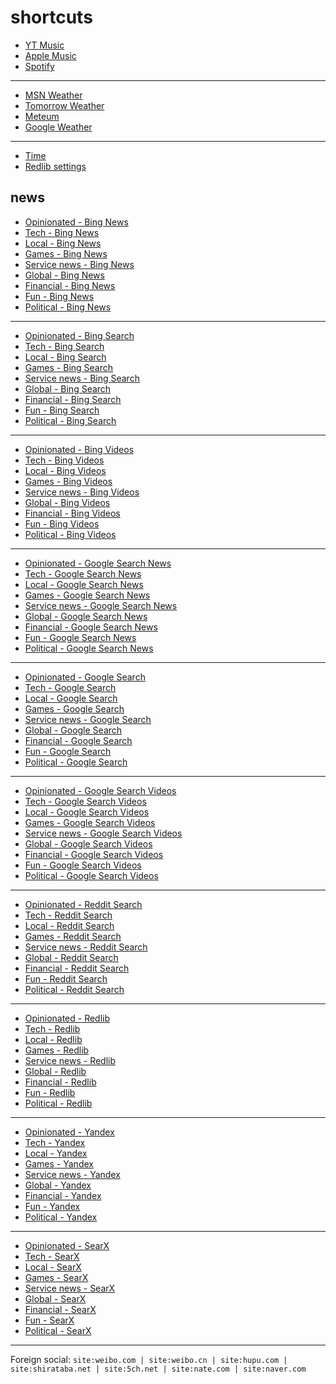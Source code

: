 # shortcuts

- [YT Music](https://music.youtube.com)
- [Apple Music](https://music.apple.com)
- [Spotify](https://open.spotify.com)

---

- [MSN Weather](https://msn.com/weather)
- [Tomorrow Weather](https://weather.tomorrow.io)
- [Meteum](https://meteum.ai/weather/search)
- [Google Weather](https://google.com/search?q=weather&udm=0&safe=off)

---

- [Time](https://time.is/?c=d3l1_3F_3j1_3Y1_3WXth2i2s.TAXfmrXc1Xo480Xz1Xa1Xb51ea29.4e4185.28571f.2d99db.abbd8.1bb85e.1c3b23Xw1Xv20240528Xh0Xi1XZ1XmXuXB1Xs0)
- [Redlib settings](https://redlib.freedit.eu/settings/restore/?theme=system&front_page=default&layout=card&wide=off&post_sort=top&comment_sort=top&show_nsfw=on&use_hls=off&hide_hls_notification=off&hide_awards=off&fixed_navbar=on&subscriptions=&filters=)

## news

- [Opinionated - Bing News](https://bing.com/news/search?q=(good+game)+OR+(good+tv)+OR+(good+movie)+OR+(good+album)+OR+(good+(decision+OR+strategy))+OR+(bad+(game+OR+tv+OR+movie+OR+album+OR+decision+OR+strategy))+OR+(enjoy+(game+OR+tv+OR+movie+OR+album))&qft=interval%3d"7")
- [Tech - Bing News](https://bing.com/news/search?q=msft+OR+aapl+OR+goog+OR+nflx+OR+amzn+OR+intl+OR+%28reveal+tv%29+OR+%28reveal+game%29+OR+%28announce+%28game+OR+tv+OR+decision+OR+strategy%29%29+OR+%28price+%28change+OR+increase+OR+decrease%29%29&qft=interval%3d"7")
- [Local - Bing News](https://bing.com/news/search?q=%22newsinfo+inquirer+net%22+OR+%22news+abs-cbn+com+news%22+OR+%22philstar+com+nation%22+OR+%22gmanetwork+com+news+topstories%22+OR+%22sports+inquirer+net%22+OR+%22pop+inquirer+net%22&qft=interval%3d"7")
- [Games - Bing News](https://bing.com/news/search?qft=interval%3d"7"&q=genshin+OR+valorant+OR+wuthering+OR+overwatch+OR+%28sonic+hedgehog%29+OR+%28sonic+team%29+OR+%22super+mario%22+OR+%28mario+nintendo%29+OR+%28mario+luigi%29+OR+%22call+of+duty%22+OR+%28cod+game%29+OR+%22counter+strike%22+OR+counterstrike+OR+%22cs+2%22+OR+cs2)
- [Service news - Bing News](https://bing.com/news/search?qft=interval%3d"7"&q=(pc+game+pass)+OR+surfshark+OR+%22youtube+music%22+OR+spotify+OR+%22apple+music%22+OR+(chat+gpt)+OR+((amazon+OR+netflix)+live)+OR+((major+OR+minor+OR+faster+OR+performance+OR+feature)+change)+OR+((major+OR+minor+OR+faster+OR+performance+OR+feature)+update))
- [Global - Bing News](https://bing.com/news/search?q=%22newsnationnow+com+world%22+OR+%22wsj+com+world%22+OR+%22france24+com+en+live-news%22+OR+%22csmonitor+com+world%22+OR+%22reuters+com+world%22&qft=interval%3d"7")
- [Financial - Bing News](https://bing.com/news/search?q=(msft+OR+aapl+OR+goog+OR+amzn+OR+intl+OR+amd+OR+nflx+OR+political+OR+poll+OR+debate+OR+protest+OR+argue+OR+agree+OR+disagree)+("benzinga+com"+OR+"investing+com+news"+OR+"finance+yahoo+com+news"+OR+"tradingview+com+news")&qft=interval%3d"7")
- [Fun - Bing News](https://bing.com/news/search?qft=interval%3d"7"&q=%22caranddriver+com+news%22+OR+%22roadandtrack+com+news%22+OR+%22jalopnik+com%22+OR+%22topgear+com+ph+news%22+OR+%22soranews24+com%22+OR+%22hollywoodreporter+com+business%22+OR+%22variety+com+2025+digital%22+OR+%22variety+com+2025+biz%22)
- [Political - Bing News](https://bing.com/news/search?qft=interval%3d"7"&q=%28political+OR+poll+OR+debate+OR+protest+OR+argue+OR+agree+OR+disagree%29+%28%22newsnationnow+com%22+OR+%22wsj+com%22+OR+%22france24+com%22+OR+%22csmonitor+com%22+OR+%22reuters+com%22+OR+%22gmanetwork+com%22+OR+%22inquirer+net%22%29)
<!-- Format: - [*queryTitle* - Bing News](https://bing.com/news/search?qft=interval%3d"7"&q=[query]) -->

---

- [Opinionated - Bing Search](https://bing.com/search?q=(good+game)+OR+(good+tv)+OR+(good+movie)+OR+(good+album)+OR+(good+(decision+OR+strategy))+OR+(bad+(game+OR+tv+OR+movie+OR+album+OR+decision+OR+strategy))+OR+(enjoy+(game+OR+tv+OR+movie+OR+album))&filters=ex1%3a%22ez1%22&mkt=en-US&setlang=en-us)
- [Tech - Bing Search](https://bing.com/search?q=msft+OR+aapl+OR+goog+OR+nflx+OR+amzn+OR+intl+OR+%28reveal+tv%29+OR+%28reveal+game%29+OR+%28announce+%28game+OR+tv+OR+decision+OR+strategy%29%29+OR+%28price+%28change+OR+increase+OR+decrease%29%29&filters=ex1%3a%22ez1%22&mkt=en-US&setlang=en-us)
- [Local - Bing Search](https://bing.com/search?q=%22newsinfo+inquirer+net%22+OR+%22news+abs-cbn+com+news%22+OR+%22philstar+com+nation%22+OR+%22gmanetwork+com+news+topstories%22+OR+%22sports+inquirer+net%22+OR+%22pop+inquirer+net%22&filters=ex1%3a%22ez1%22&mkt=en-US&setlang=en-us)
- [Games - Bing Search](https://bing.com/search?filters=ex1%3a%22ez1%22&mkt=en-US&setlang=en-us&q=genshin+OR+valorant+OR+wuthering+OR+overwatch+OR+%28sonic+hedgehog%29+OR+%28sonic+team%29+OR+%22super+mario%22+OR+%28mario+nintendo%29+OR+%28mario+luigi%29+OR+%22call+of+duty%22+OR+%28cod+game%29+OR+%22counter+strike%22+OR+counterstrike+OR+%22cs+2%22+OR+cs2)
- [Service news - Bing Search](https://bing.com/search?filters=ex1%3a%22ez1%22&mkt=en-US&setlang=en-us&q=(pc+game+pass)+OR+surfshark+OR+%22youtube+music%22+OR+spotify+OR+%22apple+music%22+OR+(chat+gpt)+OR+((amazon+OR+netflix)+live)+OR+((major+OR+minor+OR+faster+OR+performance+OR+feature)+change)+OR+((major+OR+minor+OR+faster+OR+performance+OR+feature)+update))
- [Global - Bing Search](https://bing.com/search?q=%22newsnationnow+com+world%22+OR+%22wsj+com+world%22+OR+%22france24+com+en+live-news%22+OR+%22csmonitor+com+world%22+OR+%22reuters+com+world%22&filters=ex1%3a%22ez1%22&mkt=en-US&setlang=en-us)
- [Financial - Bing Search](https://bing.com/search?q=(msft+OR+aapl+OR+goog+OR+amzn+OR+intl+OR+amd+OR+nflx+OR+political+OR+poll+OR+debate+OR+protest+OR+argue+OR+agree+OR+disagree)+("benzinga+com"+OR+"investing+com+news"+OR+"finance+yahoo+com+news"+OR+"tradingview+com+news")&filters=ex1%3a%22ez1%22&mkt=en-US&setlang=en-us)
- [Fun - Bing Search](https://bing.com/search?filters=ex1%3a%22ez1%22&mkt=en-US&setlang=en-us&q=%22caranddriver+com+news%22+OR+%22roadandtrack+com+news%22+OR+%22jalopnik+com%22+OR+%22topgear+com+ph+news%22+OR+%22soranews24+com%22+OR+%22hollywoodreporter+com+business%22+OR+%22variety+com+2025+digital%22+OR+%22variety+com+2025+biz%22)
- [Political - Bing Search](https://bing.com/search?filters=ex1%3a%22ez1%22&mkt=en-US&setlang=en-us&q=%28political+OR+poll+OR+debate+OR+protest+OR+argue+OR+agree+OR+disagree%29+%28%22newsnationnow+com%22+OR+%22wsj+com%22+OR+%22france24+com%22+OR+%22csmonitor+com%22+OR+%22reuters+com%22+OR+%22gmanetwork+com%22+OR+%22inquirer+net%22%29)
<!-- Format: - [*queryTitle* - Bing Search](https://bing.com/search?filters=ex1%3a%22ez1%22&mkt=en-US&setlang=en-us&q=[query]) -->

---

- [Opinionated - Bing Videos](https://bing.com/videos/search?&qft=+filterui:videoage-lt1440&FORM=VRFLTR&q=(good+game)+OR+(good+tv)+OR+(good+movie)+OR+(good+album)+OR+(good+(decision+OR+strategy))+OR+(bad+(game+OR+tv+OR+movie+OR+album+OR+decision+OR+strategy))+OR+(enjoy+(game+OR+tv+OR+movie+OR+album)))
- [Tech - Bing Videos](https://bing.com/videos/search?&qft=+filterui:videoage-lt1440&FORM=VRFLTR&q=msft+OR+aapl+OR+goog+OR+nflx+OR+amzn+OR+intl+OR+%28reveal+tv%29+OR+%28reveal+game%29+OR+%28announce+%28game+OR+tv+OR+decision+OR+strategy%29%29+OR+%28price+%28change+OR+increase+OR+decrease%29%29)
- [Local - Bing Videos](https://bing.com/videos/search?&qft=+filterui:videoage-lt1440&FORM=VRFLTR&q=%22newsinfo+inquirer+net%22+OR+%22news+abs-cbn+com+news%22+OR+%22philstar+com+nation%22+OR+%22gmanetwork+com+news+topstories%22+OR+%22sports+inquirer+net%22+OR+%22pop+inquirer+net%22)
- [Games - Bing Videos](https://bing.com/videos/search?&qft=+filterui:videoage-lt1440&FORM=VRFLTR&q=genshin+OR+valorant+OR+wuthering+OR+overwatch+OR+%28sonic+hedgehog%29+OR+%28sonic+team%29+OR+%22super+mario%22+OR+%28mario+nintendo%29+OR+%28mario+luigi%29+OR+%22call+of+duty%22+OR+%28cod+game%29+OR+%22counter+strike%22+OR+counterstrike+OR+%22cs+2%22+OR+cs2)
- [Service news - Bing Videos](https://bing.com/videos/search?&qft=+filterui:videoage-lt1440&FORM=VRFLTR&q=(pc+game+pass)+OR+surfshark+OR+%22youtube+music%22+OR+spotify+OR+%22apple+music%22+OR+(chat+gpt)+OR+((amazon+OR+netflix)+live)+OR+((major+OR+minor+OR+faster+OR+performance+OR+feature)+change)+OR+((major+OR+minor+OR+faster+OR+performance+OR+feature)+update))
- [Global - Bing Videos](https://bing.com/videos/search?&qft=+filterui:videoage-lt1440&FORM=VRFLTR&q=%22newsnationnow+com+world%22+OR+%22wsj+com+world%22+OR+%22france24+com+en+live-news%22+OR+%22csmonitor+com+world%22+OR+%22reuters+com+world%22)
- [Financial - Bing Videos](https://bing.com/videos/search?&qft=+filterui:videoage-lt1440&FORM=VRFLTR&q=(msft+OR+aapl+OR+goog+OR+amzn+OR+intl+OR+amd+OR+nflx+OR+political+OR+poll+OR+debate+OR+protest+OR+argue+OR+agree+OR+disagree)+("benzinga+com"+OR+"investing+com+news"+OR+"finance+yahoo+com+news"+OR+"tradingview+com+news"))
- [Fun - Bing Videos](https://bing.com/videos/search?&qft=+filterui:videoage-lt1440&FORM=VRFLTR&q=%22caranddriver+com+news%22+OR+%22roadandtrack+com+news%22+OR+%22jalopnik+com%22+OR+%22topgear+com+ph+news%22+OR+%22soranews24+com%22+OR+%22hollywoodreporter+com+business%22+OR+%22variety+com+2025+digital%22+OR+%22variety+com+2025+biz%22)
- [Political - Bing Videos](https://bing.com/videos/search?&qft=+filterui:videoage-lt1440&FORM=VRFLTR&q=%28political+OR+poll+OR+debate+OR+protest+OR+argue+OR+agree+OR+disagree%29+%28%22newsnationnow+com%22+OR+%22wsj+com%22+OR+%22france24+com%22+OR+%22csmonitor+com%22+OR+%22reuters+com%22+OR+%22gmanetwork+com%22+OR+%22inquirer+net%22%29)
<!-- Format: - [*queryTitle* - Bing Videos](https://bing.com/videos/search?&qft=+filterui:videoage-lt1440&FORM=VRFLTR&q=[query]) -->

---

- [Opinionated - Google Search News](https://google.com/search?safe=off&tbs=qdr:d&tbm=nws&nfpr=1&q=(good+game)+OR+(good+tv)+OR+(good+movie)+OR+(good+album)+OR+(good+(decision+OR+strategy))+OR+(bad+(game+OR+tv+OR+movie+OR+album+OR+decision+OR+strategy))+OR+(enjoy+(game+OR+tv+OR+movie+OR+album)))
- [Tech - Google Search News](https://google.com/search?safe=off&tbs=qdr:d&tbm=nws&nfpr=1&lr=lang_en&q=msft+OR+aapl+OR+goog+OR+nflx+OR+amzn+OR+intl+OR+%28reveal+tv%29+OR+%28reveal+game%29+OR+%28announce+%28game+OR+tv+OR+decision+OR+strategy%29%29+OR+%28price+%28change+OR+increase+OR+decrease%29%29)
- [Local - Google Search News](https://google.com/search?safe=off&tbs=qdr:d&tbm=nws&nfpr=1&q=%22newsinfo+inquirer+net%22+OR+%22news+abs-cbn+com+news%22+OR+%22philstar+com+nation%22+OR+%22gmanetwork+com+news+topstories%22+OR+%22sports+inquirer+net%22+OR+%22pop+inquirer+net%22)
- [Games - Google Search News](https://google.com/search?safe=off&tbs=qdr:d&tbm=nws&nfpr=1&lr=lang_en&q=genshin+OR+valorant+OR+wuthering+OR+overwatch+OR+%28sonic+hedgehog%29+OR+%28sonic+team%29+OR+%22super+mario%22+OR+%28mario+nintendo%29+OR+%28mario+luigi%29+OR+%22call+of+duty%22+OR+%28cod+game%29+OR+%22counter+strike%22+OR+counterstrike+OR+%22cs+2%22+OR+cs2)
- [Service news - Google Search News](https://google.com/search?safe=off&tbs=qdr:d&tbm=nws&nfpr=1&lr=lang_en&q=(pc+game+pass)+OR+surfshark+OR+%22youtube+music%22+OR+spotify+OR+%22apple+music%22+OR+(chat+gpt)+OR+((amazon+OR+netflix)+live)+OR+((major+OR+minor+OR+faster+OR+performance+OR+feature)+change)+OR+((major+OR+minor+OR+faster+OR+performance+OR+feature)+update))
- [Global - Google Search News](https://google.com/search?safe=off&tbs=qdr:d&tbm=nws&nfpr=1&q=%22newsnationnow+com+world%22+OR+%22wsj+com+world%22+OR+%22france24+com+en+live-news%22+OR+%22csmonitor+com+world%22+OR+%22reuters+com+world%22)
- [Financial - Google Search News](https://google.com/search?safe=off&tbs=qdr:d&tbm=nws&nfpr=1&q=(msft+OR+aapl+OR+goog+OR+amzn+OR+intl+OR+amd+OR+nflx+OR+political+OR+poll+OR+debate+OR+protest+OR+argue+OR+agree+OR+disagree)+("benzinga+com"+OR+"investing+com+news"+OR+"finance+yahoo+com+news"+OR+"tradingview+com+news"))
- [Fun - Google Search News](https://google.com/search?safe=off&tbs=qdr:d&tbm=nws&nfpr=1&q=%22caranddriver+com+news%22+OR+%22roadandtrack+com+news%22+OR+%22jalopnik+com%22+OR+%22topgear+com+ph+news%22+OR+%22soranews24+com%22+OR+%22hollywoodreporter+com+business%22+OR+%22variety+com+2025+digital%22+OR+%22variety+com+2025+biz%22)
- [Political - Google Search News](https://google.com/search?safe=off&tbs=qdr:d&tbm=nws&nfpr=1&q=%28political+OR+poll+OR+debate+OR+protest+OR+argue+OR+agree+OR+disagree%29+%28%22newsnationnow+com%22+OR+%22wsj+com%22+OR+%22france24+com%22+OR+%22csmonitor+com%22+OR+%22reuters+com%22+OR+%22gmanetwork+com%22+OR+%22inquirer+net%22%29)
<!-- Format: - [*queryTitle* - Google Search News](https://google.com/search?safe=off&tbs=qdr:d&tbm=nws&nfpr=1&lr=lang_en&q=[query]) -->

---

- [Opinionated - Google Search](https://google.com/search?tbs=qdr:d&safe=off&filter=0&nfpr=1&udm=14&q=(good+game)+OR+(good+tv)+OR+(good+movie)+OR+(good+album)+OR+(good+(decision+OR+strategy))+OR+(bad+(game+OR+tv+OR+movie+OR+album+OR+decision+OR+strategy))+OR+(enjoy+(game+OR+tv+OR+movie+OR+album)))
- [Tech - Google Search](https://google.com/search?tbs=qdr:d&safe=off&filter=0&nfpr=1&udm=14&lr=lang_en&q=msft+OR+aapl+OR+goog+OR+nflx+OR+amzn+OR+intl+OR+%28reveal+tv%29+OR+%28reveal+game%29+OR+%28announce+%28game+OR+tv+OR+decision+OR+strategy%29%29+OR+%28price+%28change+OR+increase+OR+decrease%29%29)
- [Local - Google Search](https://google.com/search?tbs=qdr:d&safe=off&filter=0&nfpr=1&udm=14&lr=lang_en&q=%22newsinfo+inquirer+net%22+OR+%22news+abs-cbn+com+news%22+OR+%22philstar+com+nation%22+OR+%22gmanetwork+com+news+topstories%22+OR+%22sports+inquirer+net%22+OR+%22pop+inquirer+net%22)
- [Games - Google Search](https://google.com/search?tbs=qdr:d&safe=off&filter=0&nfpr=1&udm=14&lr=lang_en&q=genshin+OR+valorant+OR+wuthering+OR+overwatch+OR+%28sonic+hedgehog%29+OR+%28sonic+team%29+OR+%22super+mario%22+OR+%28mario+nintendo%29+OR+%28mario+luigi%29+OR+%22call+of+duty%22+OR+%28cod+game%29+OR+%22counter+strike%22+OR+counterstrike+OR+%22cs+2%22+OR+cs2)
- [Service news - Google Search](https://google.com/search?tbs=qdr:d&safe=off&filter=0&nfpr=1&udm=14&q=(pc+game+pass)+OR+surfshark+OR+%22youtube+music%22+OR+spotify+OR+%22apple+music%22+OR+(chat+gpt)+OR+((amazon+OR+netflix)+live)+OR+((major+OR+minor+OR+faster+OR+performance+OR+feature)+change)+OR+((major+OR+minor+OR+faster+OR+performance+OR+feature)+update))
- [Global - Google Search](https://google.com/search?tbs=qdr:d&safe=off&filter=0&nfpr=1&udm=14&lr=lang_en&q=%22newsnationnow+com+world%22+OR+%22wsj+com+world%22+OR+%22france24+com+en+live-news%22+OR+%22csmonitor+com+world%22+OR+%22reuters+com+world%22)
- [Financial - Google Search](https://google.com/search?tbs=qdr:d&safe=off&filter=0&nfpr=1&udm=14&q=(msft+OR+aapl+OR+goog+OR+amzn+OR+intl+OR+amd+OR+nflx+OR+political+OR+poll+OR+debate+OR+protest+OR+argue+OR+agree+OR+disagree)+("benzinga+com"+OR+"investing+com+news"+OR+"finance+yahoo+com+news"+OR+"tradingview+com+news"))
- [Fun - Google Search](https://google.com/search?tbs=qdr:d&safe=off&filter=0&nfpr=1&udm=14&q=%22caranddriver+com+news%22+OR+%22roadandtrack+com+news%22+OR+%22jalopnik+com%22+OR+%22topgear+com+ph+news%22+OR+%22soranews24+com%22+OR+%22hollywoodreporter+com+business%22+OR+%22variety+com+2025+digital%22+OR+%22variety+com+2025+biz%22)
- [Political - Google Search](https://google.com/search?tbs=qdr:d&safe=off&filter=0&nfpr=1&udm=14&q=%28political+OR+poll+OR+debate+OR+protest+OR+argue+OR+agree+OR+disagree%29+%28%22newsnationnow+com%22+OR+%22wsj+com%22+OR+%22france24+com%22+OR+%22csmonitor+com%22+OR+%22reuters+com%22+OR+%22gmanetwork+com%22+OR+%22inquirer+net%22%29)
<!-- Format: - [*queryTitle* - Google Search](https://google.com/search?tbs=qdr:d&safe=off&filter=0&nfpr=1&udm=14&lr=lang_en&q=[query]) -->

---

- [Opinionated - Google Search Videos](https://google.com/search?safe=off&udm=7&lr=lang_en&tbs=qdr%3Ad%2Clr%3Alang_1en&q=(good+game)+OR+(good+tv)+OR+(good+movie)+OR+(good+album)+OR+(good+(decision+OR+strategy))+OR+(bad+(game+OR+tv+OR+movie+OR+album+OR+decision+OR+strategy))+OR+(enjoy+(game+OR+tv+OR+movie+OR+album)))
- [Tech - Google Search Videos](https://google.com/search?safe=off&udm=7&lr=lang_en&tbs=qdr%3Ad%2Clr%3Alang_1en&q=msft+OR+aapl+OR+goog+OR+nflx+OR+amzn+OR+intl+OR+%28reveal+tv%29+OR+%28reveal+game%29+OR+%28announce+%28game+OR+tv+OR+decision+OR+strategy%29%29+OR+%28price+%28change+OR+increase+OR+decrease%29%29)
- [Local - Google Search Videos](https://google.com/search?safe=off&udm=7&tbs=qdr:d&q=%22newsinfo+inquirer+net%22+OR+%22news+abs-cbn+com+news%22+OR+%22philstar+com+nation%22+OR+%22gmanetwork+com+news+topstories%22+OR+%22sports+inquirer+net%22+OR+%22pop+inquirer+net%22)
- [Games - Google Search Videos](https://google.com/search?safe=off&udm=7&lr=lang_en&tbs=qdr%3Ad%2Clr%3Alang_1en&q=genshin+OR+valorant+OR+wuthering+OR+overwatch+OR+%28sonic+hedgehog%29+OR+%28sonic+team%29+OR+%22super+mario%22+OR+%28mario+nintendo%29+OR+%28mario+luigi%29+OR+%22call+of+duty%22+OR+%28cod+game%29+OR+%22counter+strike%22+OR+counterstrike+OR+%22cs+2%22+OR+cs2)
- [Service news - Google Search Videos](https://google.com/search?safe=off&udm=7&lr=lang_en&tbs=qdr%3Ad%2Clr%3Alang_1en&q=(pc+game+pass)+OR+surfshark+OR+%22youtube+music%22+OR+spotify+OR+%22apple+music%22+OR+(chat+gpt)+OR+((amazon+OR+netflix)+live)+OR+((major+OR+minor+OR+faster+OR+performance+OR+feature)+change)+OR+((major+OR+minor+OR+faster+OR+performance+OR+feature)+update))
- [Global - Google Search Videos](https://google.com/search?safe=off&udm=7&lr=lang_en&tbs=qdr%3Ad%2Clr%3Alang_1en&q=%22newsnationnow+com+world%22+OR+%22wsj+com+world%22+OR+%22france24+com+en+live-news%22+OR+%22csmonitor+com+world%22+OR+%22reuters+com+world%22)
- [Financial - Google Search Videos](https://google.com/search?safe=off&udm=7&lr=lang_en&tbs=qdr%3Ad%2Clr%3Alang_1en&q=(msft+OR+aapl+OR+goog+OR+amzn+OR+intl+OR+amd+OR+nflx+OR+political+OR+poll+OR+debate+OR+protest+OR+argue+OR+agree+OR+disagree)+("benzinga+com"+OR+"investing+com+news"+OR+"finance+yahoo+com+news"+OR+"tradingview+com+news"))
- [Fun - Google Search Videos](https://google.com/search?safe=off&udm=7&lr=lang_en&tbs=qdr%3Ad%2Clr%3Alang_1en&q=%22caranddriver+com+news%22+OR+%22roadandtrack+com+news%22+OR+%22jalopnik+com%22+OR+%22topgear+com+ph+news%22+OR+%22soranews24+com%22+OR+%22hollywoodreporter+com+business%22+OR+%22variety+com+2025+digital%22+OR+%22variety+com+2025+biz%22)
- [Political - Google Search Videos](https://google.com/search?safe=off&udm=7&lr=lang_en&tbs=qdr%3Ad%2Clr%3Alang_1en&q=%28political+OR+poll+OR+debate+OR+protest+OR+argue+OR+agree+OR+disagree%29+%28%22newsnationnow+com%22+OR+%22wsj+com%22+OR+%22france24+com%22+OR+%22csmonitor+com%22+OR+%22reuters+com%22+OR+%22gmanetwork+com%22+OR+%22inquirer+net%22%29)
<!-- Format: - [*queryTitle* - Google Search Videos](https://google.com/search?safe=off&udm=7&tbs=qdr:d&q=[query]) -->

---

- [Opinionated - Reddit Search](https://reddit.com/search/?sort=top&t=day&q=(good+game)+OR+(good+tv)+OR+(good+movie)+OR+(good+album)+OR+(good+(decision+OR+strategy))+OR+(bad+(game+OR+tv+OR+movie+OR+album+OR+decision+OR+strategy))+OR+(enjoy+(game+OR+tv+OR+movie+OR+album)))
- [Tech - Reddit Search](https://reddit.com/search/?sort=top&t=day&q=msft+OR+aapl+OR+goog+OR+nflx+OR+amzn+OR+intl+OR+%28reveal+tv%29+OR+%28reveal+game%29+OR+%28announce+%28game+OR+tv+OR+decision+OR+strategy%29%29+OR+%28price+%28change+OR+increase+OR+decrease%29%29)
- [Local - Reddit Search](https://reddit.com/search/?sort=top&t=day&q=%22newsinfo+inquirer+net%22+OR+%22news+abs-cbn+com+news%22+OR+%22philstar+com+nation%22+OR+%22gmanetwork+com+news+topstories%22+OR+%22sports+inquirer+net%22+OR+%22pop+inquirer+net%22)
- [Games - Reddit Search](https://reddit.com/search/?sort=top&t=day&q=genshin+OR+valorant+OR+wuthering+OR+overwatch+OR+%28sonic+hedgehog%29+OR+%28sonic+team%29+OR+%22super+mario%22+OR+%28mario+nintendo%29+OR+%28mario+luigi%29+OR+%22call+of+duty%22+OR+%28cod+game%29+OR+%22counter+strike%22+OR+counterstrike+OR+%22cs+2%22+OR+cs2)
- [Service news - Reddit Search](https://reddit.com/search/?sort=top&t=day&q=(pc+game+pass)+OR+surfshark+OR+%22youtube+music%22+OR+spotify+OR+%22apple+music%22+OR+(chat+gpt)+OR+((amazon+OR+netflix)+live)+OR+((major+OR+minor+OR+faster+OR+performance+OR+feature)+change)+OR+((major+OR+minor+OR+faster+OR+performance+OR+feature)+update))
- [Global - Reddit Search](https://reddit.com/search/?sort=top&t=day&q=%22newsnationnow+com+world%22+OR+%22wsj+com+world%22+OR+%22france24+com+en+live-news%22+OR+%22csmonitor+com+world%22+OR+%22reuters+com+world%22)
- [Financial - Reddit Search](https://reddit.com/search/?sort=top&t=day&q=(msft+OR+aapl+OR+goog+OR+amzn+OR+intl+OR+amd+OR+nflx+OR+political+OR+poll+OR+debate+OR+protest+OR+argue+OR+agree+OR+disagree)+("benzinga+com"+OR+"investing+com+news"+OR+"finance+yahoo+com+news"+OR+"tradingview+com+news"))
- [Fun - Reddit Search](https://reddit.com/search/?sort=top&t=day&q=%22caranddriver+com+news%22+OR+%22roadandtrack+com+news%22+OR+%22jalopnik+com%22+OR+%22topgear+com+ph+news%22+OR+%22soranews24+com%22+OR+%22hollywoodreporter+com+business%22+OR+%22variety+com+2025+digital%22+OR+%22variety+com+2025+biz%22)
- [Political - Reddit Search](https://reddit.com/search/?sort=top&t=day&q=%28political+OR+poll+OR+debate+OR+protest+OR+argue+OR+agree+OR+disagree%29+%28%22newsnationnow+com%22+OR+%22wsj+com%22+OR+%22france24+com%22+OR+%22csmonitor+com%22+OR+%22reuters+com%22+OR+%22gmanetwork+com%22+OR+%22inquirer+net%22%29)
<!-- Format: - [*queryTitle* - Reddit Search](https://reddit.com/search/?sort=top&t=day&q=[query]) -->

---

- [Opinionated - Redlib](https://redlib.freedit.eu/search?sort=top&t=day&q=(good+game)+OR+(good+tv)+OR+(good+movie)+OR+(good+album)+OR+(good+(decision+OR+strategy))+OR+(bad+(game+OR+tv+OR+movie+OR+album+OR+decision+OR+strategy))+OR+(enjoy+(game+OR+tv+OR+movie+OR+album)))
- [Tech - Redlib](https://redlib.freedit.eu/search?sort=top&t=day&q=msft+OR+aapl+OR+goog+OR+nflx+OR+amzn+OR+intl+OR+%28reveal+tv%29+OR+%28reveal+game%29+OR+%28announce+%28game+OR+tv+OR+decision+OR+strategy%29%29+OR+%28price+%28change+OR+increase+OR+decrease%29%29)
- [Local - Redlib](https://redlib.freedit.eu/search?sort=top&t=day&q=%22newsinfo+inquirer+net%22+OR+%22news+abs-cbn+com+news%22+OR+%22philstar+com+nation%22+OR+%22gmanetwork+com+news+topstories%22+OR+%22sports+inquirer+net%22+OR+%22pop+inquirer+net%22)
- [Games - Redlib](https://redlib.freedit.eu/search?sort=top&t=day&q=genshin+OR+valorant+OR+wuthering+OR+overwatch+OR+%28sonic+hedgehog%29+OR+%28sonic+team%29+OR+%22super+mario%22+OR+%28mario+nintendo%29+OR+%28mario+luigi%29+OR+%22call+of+duty%22+OR+%28cod+game%29+OR+%22counter+strike%22+OR+counterstrike+OR+%22cs+2%22+OR+cs2)
- [Service news - Redlib](https://redlib.freedit.eu/search?sort=top&t=day&q=(pc+game+pass)+OR+surfshark+OR+%22youtube+music%22+OR+spotify+OR+%22apple+music%22+OR+(chat+gpt)+OR+((amazon+OR+netflix)+live)+OR+((major+OR+minor+OR+faster+OR+performance+OR+feature)+change)+OR+((major+OR+minor+OR+faster+OR+performance+OR+feature)+update))
- [Global - Redlib](https://redlib.freedit.eu/search?sort=top&t=day&q=%22newsnationnow+com+world%22+OR+%22wsj+com+world%22+OR+%22france24+com+en+live-news%22+OR+%22csmonitor+com+world%22+OR+%22reuters+com+world%22)
- [Financial - Redlib](https://redlib.freedit.eu/search?sort=top&t=day&q=(msft+OR+aapl+OR+goog+OR+amzn+OR+intl+OR+amd+OR+nflx+OR+political+OR+poll+OR+debate+OR+protest+OR+argue+OR+agree+OR+disagree)+("benzinga+com"+OR+"investing+com+news"+OR+"finance+yahoo+com+news"+OR+"tradingview+com+news"))
- [Fun - Redlib](https://redlib.freedit.eu/search?sort=top&t=day&q=%22caranddriver+com+news%22+OR+%22roadandtrack+com+news%22+OR+%22jalopnik+com%22+OR+%22topgear+com+ph+news%22+OR+%22soranews24+com%22+OR+%22hollywoodreporter+com+business%22+OR+%22variety+com+2025+digital%22+OR+%22variety+com+2025+biz%22)
- [Political - Redlib](https://redlib.freedit.eu/search?sort=top&t=day&q=%28political+OR+poll+OR+debate+OR+protest+OR+argue+OR+agree+OR+disagree%29+%28%22newsnationnow+com%22+OR+%22wsj+com%22+OR+%22france24+com%22+OR+%22csmonitor+com%22+OR+%22reuters+com%22+OR+%22gmanetwork+com%22+OR+%22inquirer+net%22%29)
<!-- Format: - [*queryTitle* - Redlib](https://redlib.freedit.eu/search?sort=top&t=day&q=[query]) -->

---

- [Opinionated - Yandex](https://yandex.com/search/?text=(good+game)+OR+(good+tv)+OR+(good+movie)+OR+(good+album)+OR+(good+(decision+OR+strategy))+OR+(bad+(game+OR+tv+OR+movie+OR+album+OR+decision+OR+strategy))+OR+(enjoy+(game+OR+tv+OR+movie+OR+album))&within=77&noreask=1)
- [Tech - Yandex](https://yandex.com/search/?text=msft+OR+aapl+OR+goog+OR+nflx+OR+amzn+OR+intl+OR+%28reveal+tv%29+OR+%28reveal+game%29+OR+%28announce+%28game+OR+tv+OR+decision+OR+strategy%29%29+OR+%28price+%28change+OR+increase+OR+decrease%29%29&within=77&noreask=1)
- [Local - Yandex](https://yandex.com/search/?text=%22newsinfo+inquirer+net%22+OR+%22news+abs-cbn+com+news%22+OR+%22philstar+com+nation%22+OR+%22gmanetwork+com+news+topstories%22+OR+%22sports+inquirer+net%22+OR+%22pop+inquirer+net%22&within=77&noreask=1)
- [Games - Yandex](https://yandex.com/search/?within=77&noreask=1&text=genshin+OR+valorant+OR+wuthering+OR+overwatch+OR+%28sonic+hedgehog%29+OR+%28sonic+team%29+OR+%22super+mario%22+OR+%28mario+nintendo%29+OR+%28mario+luigi%29+OR+%22call+of+duty%22+OR+%28cod+game%29+OR+%22counter+strike%22+OR+counterstrike+OR+%22cs+2%22+OR+cs2)
- [Service news - Yandex](https://yandex.com/search/?within=77&noreask=1&text=(pc+game+pass)+OR+surfshark+OR+%22youtube+music%22+OR+spotify+OR+%22apple+music%22+OR+(chat+gpt)+OR+((amazon+OR+netflix)+live)+OR+((major+OR+minor+OR+faster+OR+performance+OR+feature)+change)+OR+((major+OR+minor+OR+faster+OR+performance+OR+feature)+update))
- [Global - Yandex](https://yandex.com/search/?text=%22newsnationnow+com+world%22+OR+%22wsj+com+world%22+OR+%22france24+com+en+live-news%22+OR+%22csmonitor+com+world%22+OR+%22reuters+com+world%22&within=77&noreask=1)
- [Financial - Yandex](https://yandex.com/search/?text=(msft+OR+aapl+OR+goog+OR+amzn+OR+intl+OR+amd+OR+nflx+OR+political+OR+poll+OR+debate+OR+protest+OR+argue+OR+agree+OR+disagree)+("benzinga+com"+OR+"investing+com+news"+OR+"finance+yahoo+com+news"+OR+"tradingview+com+news")&within=77&noreask=1)
- [Fun - Yandex](https://yandex.com/search/?within=77&noreask=1&text=%22caranddriver+com+news%22+OR+%22roadandtrack+com+news%22+OR+%22jalopnik+com%22+OR+%22topgear+com+ph+news%22+OR+%22soranews24+com%22+OR+%22hollywoodreporter+com+business%22+OR+%22variety+com+2025+digital%22+OR+%22variety+com+2025+biz%22)
- [Political - Yandex](https://yandex.com/search/?within=77&noreask=1&text=%28political+OR+poll+OR+debate+OR+protest+OR+argue+OR+agree+OR+disagree%29+%28%22newsnationnow+com%22+OR+%22wsj+com%22+OR+%22france24+com%22+OR+%22csmonitor+com%22+OR+%22reuters+com%22+OR+%22gmanetwork+com%22+OR+%22inquirer+net%22%29)
<!-- Format: - [*queryTitle* - Yandex](https://yandex.com/search/?within=77&noreask=1&text=[query]) -->

---

- [Opinionated - SearX](https://searx.tiekoetter.com/search?language=en-US&time_range=day&safesearch=0&q=(good+game)+OR+(good+tv)+OR+(good+movie)+OR+(good+album)+OR+(good+(decision+OR+strategy))+OR+(bad+(game+OR+tv+OR+movie+OR+album+OR+decision+OR+strategy))+OR+(enjoy+(game+OR+tv+OR+movie+OR+album)))
- [Tech - SearX](https://searx.tiekoetter.com/search?language=en-US&time_range=day&safesearch=0&q=msft+OR+aapl+OR+goog+OR+nflx+OR+amzn+OR+intl+OR+%28reveal+tv%29+OR+%28reveal+game%29+OR+%28announce+%28game+OR+tv+OR+decision+OR+strategy%29%29+OR+%28price+%28change+OR+increase+OR+decrease%29%29)
- [Local - SearX](https://searx.tiekoetter.com/search?language=en-US&time_range=day&safesearch=0&q=%22newsinfo+inquirer+net%22+OR+%22news+abs-cbn+com+news%22+OR+%22philstar+com+nation%22+OR+%22gmanetwork+com+news+topstories%22+OR+%22sports+inquirer+net%22+OR+%22pop+inquirer+net%22)
- [Games - SearX](https://searx.tiekoetter.com/search?language=en-US&time_range=day&safesearch=0&q=genshin+OR+valorant+OR+wuthering+OR+overwatch+OR+%28sonic+hedgehog%29+OR+%28sonic+team%29+OR+%22super+mario%22+OR+%28mario+nintendo%29+OR+%28mario+luigi%29+OR+%22call+of+duty%22+OR+%28cod+game%29+OR+%22counter+strike%22+OR+counterstrike+OR+%22cs+2%22+OR+cs2)
- [Service news - SearX](https://searx.tiekoetter.com/search?language=en-US&time_range=day&safesearch=0&q=(pc+game+pass)+OR+surfshark+OR+%22youtube+music%22+OR+spotify+OR+%22apple+music%22+OR+(chat+gpt)+OR+((amazon+OR+netflix)+live)+OR+((major+OR+minor+OR+faster+OR+performance+OR+feature)+change)+OR+((major+OR+minor+OR+faster+OR+performance+OR+feature)+update))
- [Global - SearX](https://searx.tiekoetter.com/search?language=en-US&time_range=day&safesearch=0&q=%22newsnationnow+com+world%22+OR+%22wsj+com+world%22+OR+%22france24+com+en+live-news%22+OR+%22csmonitor+com+world%22+OR+%22reuters+com+world%22)
- [Financial - SearX](https://searx.tiekoetter.com/search?language=en-US&time_range=day&safesearch=0&q=(msft+OR+aapl+OR+goog+OR+amzn+OR+intl+OR+amd+OR+nflx+OR+political+OR+poll+OR+debate+OR+protest+OR+argue+OR+agree+OR+disagree)+("benzinga+com"+OR+"investing+com+news"+OR+"finance+yahoo+com+news"+OR+"tradingview+com+news"))
- [Fun - SearX](https://searx.tiekoetter.com/search?language=en-US&time_range=day&safesearch=0&q=%22caranddriver+com+news%22+OR+%22roadandtrack+com+news%22+OR+%22jalopnik+com%22+OR+%22topgear+com+ph+news%22+OR+%22soranews24+com%22+OR+%22hollywoodreporter+com+business%22+OR+%22variety+com+2025+digital%22+OR+%22variety+com+2025+biz%22)
- [Political - SearX](https://searx.tiekoetter.com/search?language=en-US&time_range=day&safesearch=0&q=%28political+OR+poll+OR+debate+OR+protest+OR+argue+OR+agree+OR+disagree%29+%28%22newsnationnow+com%22+OR+%22wsj+com%22+OR+%22france24+com%22+OR+%22csmonitor+com%22+OR+%22reuters+com%22+OR+%22gmanetwork+com%22+OR+%22inquirer+net%22%29)
<!-- Format: - [*queryTitle* - SearX](https://searx.tiekoetter.com/search?language=en-US&time_range=day&safesearch=0&q=[query]) -->

<!-- --- -->

<!-- - [*queryTitle* - Brave Search](https://search.brave.com/search?tf=pd&q=[query]) -->
<!-- - [*queryTitle* - swisscows.com](https://swisscows.com/en/web?freshness=Day&query[query]) -->
<!-- Format: - [*queryTitle* - DuckDuckGo](https://duckduckgo.com/?df=d&assist=true&q=[query]) -->
<!-- Format: - [*queryTitle* - Ecosia](https://ecosia.org/search?freshness=day&q=[query]) -->
<!-- Format: - [*queryTitle* - Google News](https://news.google.com/search?q=when:1d+[query]) -->
<!-- Format: - [*queryTitle* - You.com](https://you.com/search?q=[query]) -->
<!-- [*queryTitle* - Baidu](https://baidu.com/s?gpc=stf%3D1720245017%2C1720331417%7Cstftype%3D1&wd=[query]) -->

<!-- --- -->

---

Foreign social: `site:weibo.com | site:weibo.cn | site:hupu.com | site:shirataba.net | site:5ch.net | site:nate.com | site:naver.com`
